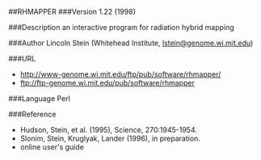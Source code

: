 ##RHMAPPER
###Version
1.22 (1998)

###Description
an interactive program for radiation hybrid mapping

###Author
Lincoln Stein (Whitehead Institute, lstein@genome.wi.mit.edu)

###URL
* http://www-genome.wi.mit.edu/ftp/pub/software/rhmapper/
* ftp://ftp-genome.wi.mit.edu/pub/software/rhmapper

###Language
Perl

###Reference
* Hudson, Stein, et al. (1995), Science, 270:1945-1954.
* Slonim, Stein, Kruglyak, Lander (1996), in preparation.
* online user's guide


